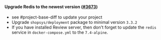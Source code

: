 #### Upgrade Redis to the newest version ([#3673](https://github.com/shopsys/shopsys/pull/3673))

- see #project-base-diff to update your project
- Upgrade `shopsys/deployment` package to minimal version `3.3.2`
- If you have installed Review server, then don't forget to update the `redis` service in `docker-compose.yml` to the `7.4-alpine`.
